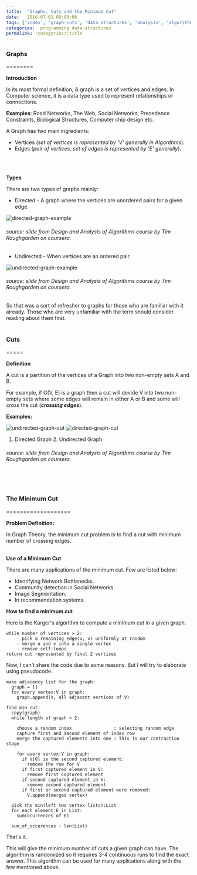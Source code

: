 ```yaml
---
title:  "Graphs, Cuts and the Minimum Cut"
date:   2016-07-01 09:00:00
tags: ['index', 'graph-cuts', 'data structures', 'analysis', 'algorithms', 'graphs']
categories:  programming data-structures
permalink: :categories/:title
---
```


### Graphs
========

**Introduction**

In its most formal definition, A graph is a set of vertices and edges. In Computer science, it is a data type used to represent relationships or connections.

**Examples**:
Road Networks, The Web, Social Networks, Precedence Constraints, Biological Structures, Computer chip design etc.

A Graph has two main ingredients:

* Vertices (_set of vertices is represented by 'V' generally in Algorithms_).
* Edges (_pair of vertices, set of edges is represented by 'E' generally_).
<br>
<br>

**Types**

There are two types of graphs mainly:

* Directed - A graph where the vertices are unordered pairs for a given edge.

![directed-graph-example](/images/directed-graph.jpg)

###### source: slide from Design and Analysis of Algorithms course by Tim Roughgarden on coursera.

* Undirected - When vertices are an ordered pair.

![undirected-graph-example](/images/undirected-graph.jpg)

###### source: slide from Design and Analysis of Algorithms course by Tim Roughgarden on coursera.

So that was a sort of refresher to graphs for those who are familiar with it already.
Those who are very unfamiliar with the term should consider reading about them first.
<br>
<br>


### Cuts
=====

**Definition**

A cut is a partition of the vertices of a Graph into two non-empty sets A and B. 

For example, if G(V, E) is a graph then a cut will devide V into two non-empty sets
where some edges will remain in either A or B and some will cross the cut (_**crossing edges**_).

**Examples:**

![undirected-graph-cut](/images/undirected-graph-cut.jpg)
![directed-graph-cut](/images/directed-graph-cut.jpg)

1. Directed Graph   2. Undirected Graph

###### source: slide from Design and Analysis of Algorithms course by Tim Roughgarden on coursera.
<br>
<br>


### The Minimum Cut
===================

**Problem Definition:**

In Graph Theory, the minimum cut problem is to find a cut with minimum number of crossing edges.
<br>
<br>


**Use of a Minimum Cut**

There are many applications of the minimum cut. Few are listed below:

* Identifying Network Bottlenecks.
* Community detection in Social Networks.
* Image Segmentation.
* In recommendation systems.

**How to find a minimum cut**

Here is the Karger's algorithm to compute a minimum cut in a given graph.

    while number of vertices > 2:
        - pick a remaining edge(u, v) uniformly at random
        - merge u and v into a single vertex
        - remove self-loops
    return cut represented by final 2 vertices

Now, I can't share the code due to some reasons. But I will try to elaborate using pseudocode.

    make adjacency list for the graph:
      graph = []
      for every vertex:V in graph:
        graph.append(V, all adjacent vertices of V) 

    find min_cut:
      copy(graph)
      while length of graph > 2:

        choose a random index                : selecting random edge
        capture first and second element of index row 
        merge the captured elements into one : This is our contraction stage

        for every vertex:V in graph:
          if V[0] is the second captured element:
            remove the row for V 
          if first captured element in V:
            remove first captured element
          if second captured element in V:
            remove second captured element
          if first or second captured element were removed:
            V.append(merged vertex)

      pick the min(left two vertex lists):List
      for each element:E in List:
        sum(ocurrences of E)

      sum_of_occurences - len(List)

That's it.

This will give the minimum number of cuts a given graph can have.
The algorithm is randomized so it requires 3-4 continuous runs to find the exact answer.
This algorithm can be used for many applications along with the few mentioned above.
